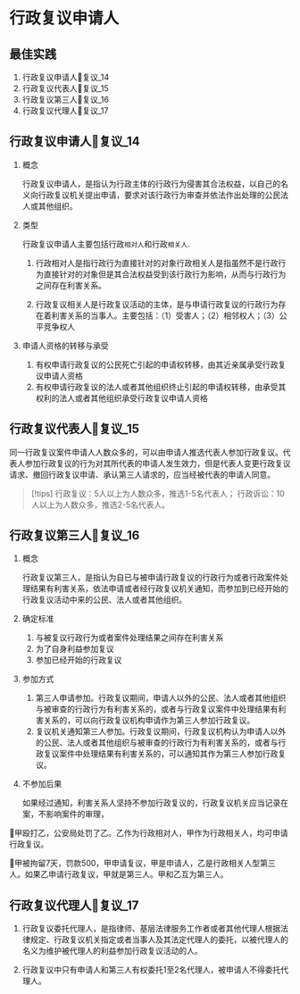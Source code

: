 # 行政复议申请人

## 最佳实践
1. 行政复议申请人🚪复议_14
2. 行政复议代表人🚪复议_15
3. 行政复议第三人🚪复议_16
4. 行政复议代理人🚪复议_17

## 行政复议申请人🚪复议_14

1. 概念
    
    行政复议申请人，是指认为行政主体的行政行为侵害其合法权益，以自己的名义向行政复议机关提出申请，要求对该行政行为审查并依法作出处理的公民法人或其他组织。

2. 类型
    
    行政复议申请人主要包括行政`相对人`和行政`相关人`.
    
    1. 行政相对人是指行政行为直接针对的对象行政相关人是指虽然不是行政行为直接针对的对象但是其合法权益受到该行政行为影响，从而与行政行为之间存在利害关系。
    
    2. 行政复议相关人是行政复议活动的主体，是与申请行政复议的行政行为存在着利害关系的当事人。主要包括：（1）受害人；（2）相邻权人；（3）公平竞争权人

3. 申请人资格的转移与承受
    1. 有权申请行政复议的公民死亡引起的申请权转移，由其近亲属承受行政复议申请人资格
    2. 有权申请行政复议的法人或者其他组织终止引起的申请权转移，由承受其权利的法人或者其他组织承受行政复议申请人资格


## 行政复议代表人🚪复议_15

同一行政复议案件申请人人数众多的，可以由申请人推选代表人参加行政复议。代表人参加行政复议的行为对其所代表的申请人发生效力，但是代表人变更行政复议请求、撤回行政复议申请、承认第三人请求的，应当经被代表的申请人同意。


> [!tips]
> 行政复议：5人以上为人数众多，推选1-5名代表人；
> 行政诉讼：10人以上为人数众多，推选2-5名代表人。


## 行政复议第三人🚪复议_16

1. 概念
    
    行政复议第三人，是指认为自已与被申请行政复议的行政行为或者行政案件处理结果有利害关系，依法申请或者经行政复议机关通知，而参加到已经开始的行政复议活动中来的公民、法人或者其他组织。

1. 确定标准
    
    1. 与被复议行政行为或者案件处理结果之间存在利害关系
    2. 为了自身利益参加复议
    3. 参加已经开始的行政复议

1. 参加方式
    
    1. 第三人申请参加。行政复议期间，申请人以外的公民、法人或者其他组织与被审查的行政行为有利害关系的，或者与行政复议案件中处理结果有利害关系的，可以向行政复议机构申请作为第三人参加行政复议。
    2. 复议机关通知第三人参加。行政复议期间，行政复议机构认为申请人以外的公民、法人或者其他组织与被审查的行政行为有利害关系的，或者与行政复议案件中处理结果有利害关系的，可以通知其作为第三人参加行政复议。

2. 不参加后果

    如果经过通知，利害关系人坚持不参加行政复议的，行政复议机关应当记录在案，不影响案件的审理，


🍐甲殴打乙，公安局处罚了乙。乙作为行政相对人，甲作为行政相关人，均可申请行政复议。

🍐甲被拘留7天，罚款500，甲申请复议，甲是申请人，乙是行政相关人型第三人。如果乙申请行政复议，甲就是第三人。甲和乙互为第三人。


## 行政复议代理人🚪复议_17

1. 行政复议委托代理人，是指律师、基层法律服务工作者或者其他代理人根据法律规定、行政复议机关指定或者当事人及其法定代理人的委托，以被代理人的名义为维护被代理人的利益参加行政复议活动的人。

2. 行政复议中只有申请人和第三人有权委托1至2名代理人，被申请人不得委托代理人。